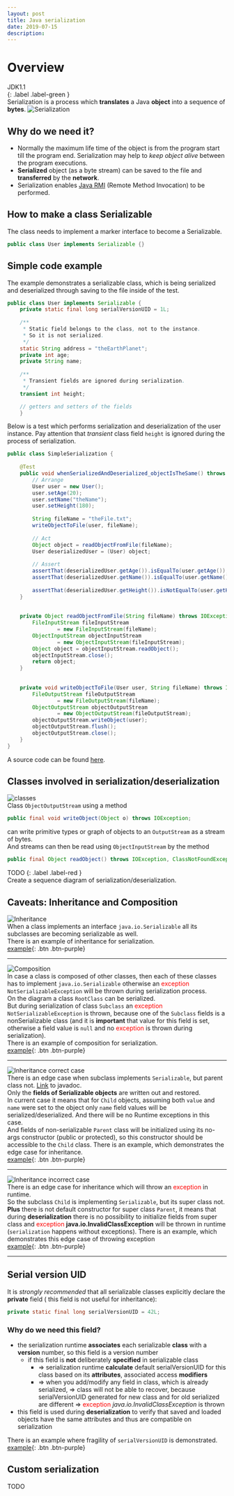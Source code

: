 ```yaml
---
layout: post
title: Java serialization
date: 2019-07-15
description: 
---
```

# Overview  
JDK1.1  
{: .label .label-green }   
Serialization is a process which **translates** a Java **object** into a sequence of **bytes**.
![Serialization](http://www.plantuml.com/plantuml/png/SoWkIImgISaiIKpaqjQ50cq5JA0Da-EgGH8AJYtAJCp9h4eioSpF0yhQmIHhGCgy4iiIWKmCiy1YIPKbgI1b_abPgSabE9GLbnIb9kQ2JGE1wfHQhCfWDDWBseIzu92QbmBsCm00)

## Why do we need it?
- Normally the maximum life time of the object is from the program start till the program end. 
Serialization may help to _keep object alive_ between the program executions. 
- **Serialized** object (as a byte stream) can be saved to the file and **transferred** by the **network**.
- Serialization enables [Java RMI](https://docs.oracle.com/javase/8/docs/technotes/guides/rmi/faq.html) (Remote Method Invocation) to be performed.    

## How to make a class Serializable
The class needs to implement a marker interface to become a Serializable.
```java
public class User implements Serializable {}
```

## Simple code example
The example demonstrates a serializable class, which is being serialized
and deserialized through saving to the file inside of the test. 
 
```java
public class User implements Serializable {
	private static final long serialVersionUID = 1L;
	
	/**
	 * Static field belongs to the class, not to the instance.
	 * So it is not serialized.
	 */
	static String address = "theEarthPlanet";
	private int age;
	private String name;
	
	/**
	 * Transient fields are ignored during serialization.
	 */
	transient int height;

    // getters and setters of the fields
	}
```
Below is a test which performs serialization and deserialization of the
user instance. Pay attention that _transient_ class field `height` is ignored
during the process of serialization.
```java
public class SimpleSerialization {
	
	@Test
	public void whenSerializedAndDeserialized_objectIsTheSame() throws IOException, ClassNotFoundException {
	    // Arrange
		User user = new User();
		user.setAge(20);
		user.setName("theName");
		user.setHeight(180);
		
		String fileName = "theFile.txt";
		writeObjectToFile(user, fileName);
		
		// Act
		Object object = readObjectFromFile(fileName);
		User deserializedUser = (User) object;
		
		// Assert
		assertThat(deserializedUser.getAge()).isEqualTo(user.getAge());
		assertThat(deserializedUser.getName()).isEqualTo(user.getName());
		
		assertThat(deserializedUser.getHeight()).isNotEqualTo(user.getHeight());
	}
	
	
	private Object readObjectFromFile(String fileName) throws IOException, ClassNotFoundException {
		FileInputStream fileInputStream
				= new FileInputStream(fileName);
		ObjectInputStream objectInputStream
				= new ObjectInputStream(fileInputStream);
		Object object = objectInputStream.readObject();
		objectInputStream.close();
		return object;
	}
	
	
	private void writeObjectToFile(User user, String fileName) throws IOException {
		FileOutputStream fileOutputStream
				= new FileOutputStream(fileName);
		ObjectOutputStream objectOutputStream
				= new ObjectOutputStream(fileOutputStream);
		objectOutputStream.writeObject(user);
		objectOutputStream.flush();
		objectOutputStream.close();
	}
}
```
A source code can be found [here](https://github.com/amartyushov/Experiments/blob/master/java/features/serialization/src/test/java/io/mart/SimpleSerialization.java).

## Classes involved in serialization/deserialization
![classes](http://www.plantuml.com/plantuml/png/SoWkIImgAStDuIf8JCvEJ4zLo4eiIzJBp5UevkBYJCv9B2vMy4_AIaqkySmhA2q9BYbAJSm5od5oQaF55O0YAH2cXYONPorC5v9wD9FyIqlGZIhBpqnHA2_AB4c5cWGrEn_PHB0-X9783hAfqKt9By_JnNGh5oT26wP252DhkHnIyrA0OG40)     
Class `ObjectOutputStream` using a method
```java
public final void writeObject(Object o) throws IOException;
```
can write primitive types or graph of objects to an `OutputStream` as a stream of bytes.  
And streams can then be read using `ObjectInputStream` by the method 
```java
public final Object readObject() throws IOException, ClassNotFoundException;
```   
TODO
{: .label .label-red }  
Create a sequence diagram of serialization/deserialization.

## Caveats: Inheritance and Composition
![Inheritance](http://www.plantuml.com/plantuml/png/ZOz1hi9028Rtd88Bj0TuUOkkz00z0NRGaY2J0AQ9yV3ME8lHbJl-_uFaOueapzjL0HQb23mwMJbGhkojUGS4gydeSbdp3oKms8LKxdHIHWhSMBLTpDL-sXPBzZCjZ7E70Vg4_uzn_B3gvXqEfMusD4duhbyc4rlP7tm2)  
When a class implements an interface `java.io.Serializable` all its subclasses
are becoming serializable as well.   
There is an example of inheritance for serialization.  
<span class="fs-3">[example](https://github.com/amartyushov/Experiments/blob/master/java/features/serialization/src/test/java/io/mart/SerializationInheritance.java){: .btn .btn-purple}</span>  
  
***

![Composition](http://www.plantuml.com/plantuml/png/PKzB2iCW4Drx2jS5Su8k0e7ITNE2YPcqmaHX72cK7huHXYfaz-PztjCn2x2KdOpn13dRHqeoLQJtFPMCYYTWHNDPV6Uw9SOi9aH1ti2ZdP43KFZ0GcXCVzdhTnZQobdJnJDVr_-vWt9hUaVNdjAqY-FmV8dJgbuWt0w-LcckS-ilHenhsUa7)  
In case a class is composed of other classes, then each of these classes
has to implement `java.io.Serializable` otherwise an <font color="red">exception</font> `NotSerializableException`
will be thrown during serialization process.  
On the diagram a class `RootClass` can be serialized.  
But during serialization of class `Subclass` an <font color="red">exception</font> `NotSerializableException` is thrown,
because one of the `Subclass` fields is a nonSerializable class 
(and it is **important** that value for this field is set, otherwise a field value is `null` and no <font color="red">exception</font> is thrown during serialization).  
There is an example of composition for serialization.  
<span class="fs-3">[example](https://github.com/amartyushov/Experiments/blob/master/java/features/serialization/src/test/java/io/mart/SerializationComposition.java){: .btn .btn-purple}</span>  
   
***

![Inheritance correct case](http://www.plantuml.com/plantuml/png/JSv12i9030NGTNEAB1MP7a1S5Bo0q1F4DceWpIAJkb1xTmTcG9VvUNp-a8CyraK19gMSyKBE5lW6x18-ILS-uXWkTeVkqBwxFMoDdn-YSz456oq_ku5OiDzeOXpPXLHUT5K6-B_mzEdxsW6rkYGfjMHWcykoBm00)  
There is an edge case when subclass implements `Serializable`, but parent class not. [Link](https://docs.oracle.com/javase/8/docs/api/java/io/Serializable.html) to javadoc.  
Only the **fields of Serializable objects** are written out and restored.  
In current case it means that for `Child` objects, assuming both `value` and `name` were set to the object
only `name` field values will be serialized/deserialized. And there will be no Runtime exceptions
in this case.      
And fields of non-serializable `Parent` class will be initialized using its no-args constructor (public or protected), so this constructor should be accessible to the `Child` class.
There is an example, which demonstrates the edge case for inheritance.  
<span class="fs-3">[example](https://github.com/amartyushov/Experiments/blob/master/java/features/serialization/src/test/java/io/mart/SerializationInheritanceForSubclassCorrectCase.java){: .btn .btn-purple}</span>  

***

![Inheritance incorrect case](http://www.plantuml.com/plantuml/png/JOzDoeD0343NvXHPVXzbF81qOUa52cwxYMEq0sC6Ch6B_jozGnNgCk-HHz9c8xLbZW0-Kivu8MKnV09M3kyK5swmCmqoGNNOxD-N_yCR91bZvD4QFFMvA9JaIATy5PyacoxUacxfyot4ePHBM6ZUTrVromOnrf4yOySQA8O7zP41zXCUNtMzBi9wLY7ERQHb6SfN7m00)  
There is an edge case for inheritance which will throw an <font color="red">exception</font> in runtime.    
So the subclass `Child` is implementing `Serializable`, but its super class not.   
**Plus** there is not default constructor for super class `Parent`, it means that during **deserialization** there is no possibility to
initialize fields from super class and <font color="red">exception</font> **java.io.InvalidClassException** will be thrown in runtime (`serialization` happens without exceptions). 
There is an example, which demonstrates this edge case of throwing exception  
<span class="fs-3">[example](https://github.com/amartyushov/Experiments/blob/master/java/features/serialization/src/test/java/io/mart/SerializationInheritanceForSubclassIncorrectCase.java){: .btn .btn-purple}</span>  

***

## Serial version UID
It is _strongly recommended_ that all serializable classes explicitly declare the **private** field (
this field is not useful for inheritance):  
```java
private static final long serialVersionUID = 42L;
```   
### Why do we need this field?
<ul>
  <li>the serialization runtime <b>associates</b> each serializable <b>class</b> with a <b>version</b> number, so this field is a version number
      <ul>
        <li>if this field is <b>not</b> deliberately <b>specified</b> in serializable class
            <ul>
              <li>=> serialization runtime <b>calculate</b> default serialVersionUID for this class based on
              its <b>attributes</b>, associated access <b>modifiers</b>
              </li>
              <li>=> when you add/modify any field in class, which is already serialized, 
              => class will not be able to recover, because serialVersionUID generated for new class
              and for old serialized are different => <font color="red">exception</font> <i>java.io.InvalidClassException</i>
              is thrown</li>
            </ul>
        </li>
      </ul>
  </li>
  <li> this field is used during <b>deserialization</b> to verify that saved and loaded objects have the same attributes and thus are 
      compatible on serialization 
  </li>
</ul>

There is an example where fragility of `serialVersionUID` is demonstrated.  
<span class="fs-3">[example](https://github.com/amartyushov/Experiments/blob/master/java/features/serialization/src/test/java/io/mart/SerialVersionUIDTest.java){: .btn .btn-purple}</span>  

## Custom serialization
TODO
